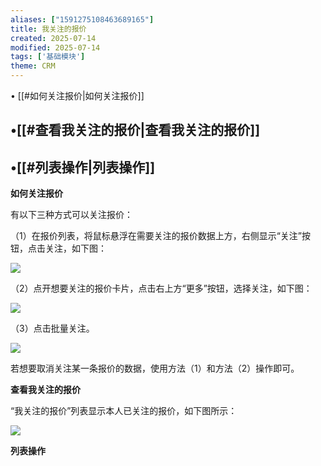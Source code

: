 ```yaml
---
aliases: ["1591275108463689165"]
title: 我关注的报价
created: 2025-07-14
modified: 2025-07-14
tags: ['基础模块']
theme: CRM
---
```


﻿﻿• [[#如何关注报价|如何关注报价]]

## •[[#查看我关注的报价|查看我关注的报价]]

## •[[#列表操作|列表操作]]

**如何关注报价**

有以下三种方式可以关注报价：

（1）在报价列表，将鼠标悬浮在需要关注的报价数据上方，右侧显示“关注”按钮，点击关注，如下图：

![](https://myhelpdoc.oss-cn-heyuan.aliyuncs.com/mdimages/84bf129532682d16ccc6503b8187e38a.jpg)

（2）点开想要关注的报价卡片，点击右上方“更多”按钮，选择关注，如下图：

![](https://myhelpdoc.oss-cn-heyuan.aliyuncs.com/mdimages/eee8e169c215aea586b000548fd3d691.jpg)

（3）点击批量关注。

![](https://myhelpdoc.oss-cn-heyuan.aliyuncs.com/mdimages/86955d8ad386c2208305c6d92f8bc557.jpg)

若想要取消关注某一条报价的数据，使用方法（1）和方法（2）操作即可。

**查看我关注的报价**

“我关注的报价”列表显示本人已关注的报价，如下图所示：

![](https://myhelpdoc.oss-cn-heyuan.aliyuncs.com/mdimages/d6711e0233b1c06a56bb710f8d0fed96.jpg)

**列表操作**

